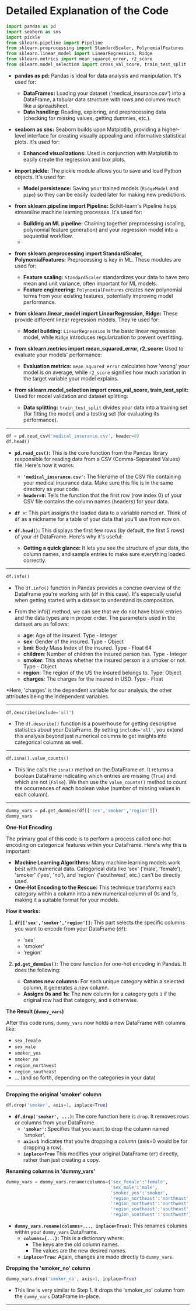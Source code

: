 # Detailed Explanation of the Code

```python
import pandas as pd
import seaborn as sns
import pickle
from sklearn.pipeline import Pipeline
from sklearn.preprocessing import StandardScaler, PolynomialFeatures
from sklearn.linear_model import LinearRegression, Ridge
from sklearn.metrics import mean_squared_error, r2_score
from sklearn.model_selection import cross_val_score, train_test_split
```
* **pandas as pd:** Pandas is ideal for data analysis and manipulation. It's used for:
    * **DataFrames:** Loading your dataset ('medical_insurance.csv') into a DataFrame, a tabular data structure with rows and columns much like a spreadsheet.
    * **Data handling:** Reading, exploring, and preprocessing data  (checking for missing values, getting dummies, etc.). 

* **seaborn as sns:** Seaborn builds upon Matplotlib, providing a higher-level interface for creating visually appealing and informative statistical plots. It's used for:
    * **Enhanced visualizations:** Used in conjunction with Matplotlib to easily create the regression and box plots.

* **import pickle:** The pickle module allows you to save and load Python objects. It's used for:
    * **Model persistence:** Saving your trained models (`RidgeModel` and `pipe`) so they can be easily loaded later for making new predictions.
      
* **from sklearn.pipeline import Pipeline:** Scikit-learn's Pipeline helps streamline machine learning processes. It's used for:
    * **Building an ML pipeline:** Chaining together preprocessing (scaling, polynomial feature generation) and your regression model into a sequential workflow.
    * 
* **from sklearn.preprocessing import StandardScaler, PolynomialFeatures:** Preprocessing is key in ML. These modules are used for:
    * **Feature scaling:** `StandardScaler` standardizes your data to have zero mean and unit variance, often important for ML models.
    * **Feature engineering:**  `PolynomialFeatures` creates new polynomial terms from your existing features, potentially improving model performance.

* **from sklearn.linear_model import LinearRegression, Ridge:** These provide different linear regression models. They're used for:
    * **Model building:** `LinearRegression` is the basic linear regression model, while `Ridge` introduces regularization to prevent overfitting. 

* **from sklearn.metrics import mean_squared_error, r2_score:**  Used to evaluate your models' performance:
    * **Evaluation metrics:** `mean_squared_error` calculates how 'wrong' your model is on average, while `r2_score` signifies how much variation in the target variable your model explains.

* **from sklearn.model_selection import cross_val_score, train_test_split:**  Used for model validation and dataset splitting:
    * **Data splitting:** `train_test_split` divides your data into a training set (for fitting the model) and a testing set (for evaluating its performance).

---

```python
df = pd.read_csv('medical_insurance.csv', header=0)
df.head()
```

* **`pd.read_csv()`:** This is the core function from the Pandas library responsible for reading data from a CSV (Comma-Separated Values) file. Here's how it works:
    * **`'medical_insurance.csv'`:** The filename of the CSV file containing your medical insurance data. Make sure this file is in the same directory as your code.
    * **`header=0`:** Tells the function that the first row (row index 0) of your CSV file contains the column names (headers) for your data.

* **`df =`:**  This part assigns the loaded data to a variable named `df`.  Think of `df` as a nickname for a table of your data that you'll use from now on.

* **`df.head()`:** This displays the first few rows (by default, the first 5 rows) of your `df` DataFrame.  Here's why it's useful:
    * **Getting a quick glance:**  It lets you see the structure of your data, the column names, and sample entries to make sure everything loaded correctly. 

---

```python
df.info()
```

* The `df.info()` function in Pandas provides a concise overview of the DataFrame you're working with (`df` in this case). It's especially useful when getting started with a dataset to understand its composition.

* From the info() method, we can see that we do not have blank entries and the data types are in proper order. The parameters used in the dataset are as follows:
  - **age**: Age of the insured. Type - Integer
  - **sex**: Gender of the insured. Type - Object
  - **bmi**: Body Mass Index of the insured. Type - Float 64
  - **children**: Number of children the insured person has. Type - Integer
  - **smoker**: This shows whether the insured person is a smoker or not. Type - Object
  - **region**: The region of the US the insured belongs to. Type: Object
  - **charges**: The charges for the insured in USD. Type - Float

*Here, 'charges' is the dependent variable for our analysis, the other attributes being the independent variables.

---

```python
df.describe(include='all')
```

* The `df.describe()` function is a powerhouse for getting descriptive statistics about your DataFrame. By setting `include='all'`, you extend this analysis beyond just numerical columns to get insights into categorical columns as well.

---

```python
df.isna().value_counts()
```

* This line calls the `isna()` method on the DataFrame `df`. It returns a boolean DataFrame indicating which entries are missing (`True`) and which are not (`False`). We then use the `value_counts()` method to count the occurrences of each boolean value (number of missing values in each column).

---

```python
dummy_vars = pd.get_dummies(df[['sex','smoker','region']])
dummy_vars
```

**One-Hot Encoding**

The primary goal of this code is to perform a process called one-hot encoding on categorical features within your DataFrame. Here's why this is important:

* **Machine Learning Algorithms:** Many machine learning models work best with numerical data.  Categorical data like 'sex' ('male', 'female'), 'smoker' ('yes', 'no'), and 'region' ('southwest', etc.) can't be directly used. 
* **One-Hot Encoding to the Rescue:**  This technique transforms each category within a column into a new numerical column of 0s and 1s, making it a suitable format for your models.

**How it works:**

1. **`df[['sex','smoker','region']]`:** This part selects the specific columns you want to encode from your DataFrame (`df`):
    * 'sex'
    * 'smoker'
    * 'region'

2. **`pd.get_dummies()`:**  The core function for one-hot encoding in Pandas. It does the following:
    * **Creates new columns:**  For each unique category within a selected column, it generates a new column. 
    * **Assigns 0s and 1s:**  The new column for a category gets `1` if the original row had that category, and `0` otherwise.

**The Result (`dummy_vars`)**

After this code runs, `dummy_vars` now holds a new DataFrame with columns like:

* `sex_female`
* `sex_male`
* `smoker_yes`
* `smoker_no`
* `region_northwest`
* `region_southeast`
* ... (and so forth, depending on the categories in your data)

---

**Dropping the original 'smoker' column**

```python
df.drop('smoker', axis=1, inplace=True)
```

* **`df.drop('smoker', ...)`:**  The core function here is `drop`. It removes rows or columns from your DataFrame.
    * **`'smoker'`:**  Specifies that you want to drop the column named 'smoker'.
    * **`axis=1`** Indicates that you're dropping a *column* (axis=0 would be for dropping a row).
    * **`inplace=True`** This modifies your original DataFrame (`df`) directly, rather than just creating a copy.

**Renaming columns in 'dummy_vars'**

```python
dummy_vars = dummy_vars.rename(columns={'sex_female':'female', 
                                        'sex_male':'male', 
                                        'smoker_yes':'smoker',
                                        'region_northeast':'northeast', 
                                        'region_northwest':'northwest',
                                        'region_southeast':'southeast',
                                        'region_southwest':'southwest'})
```

* **`dummy_vars.rename(columns=..., inplace=True)`:**  This renames columns within your `dummy_vars` DataFrame.
    * **`columns={...}`:** This is a dictionary where:
        * The keys are the old column names.
        * The values are the new desired names.
    * **`inplace=True`:**  Again, changes are made directly to `dummy_vars`.

**Dropping the 'smoker_no' column**

```python
dummy_vars.drop('smoker_no', axis=1, inplace=True)
```

* This line is very similar to Step 1. It drops the 'smoker_no' column from the `dummy_vars` DataFrame in-place.

---

